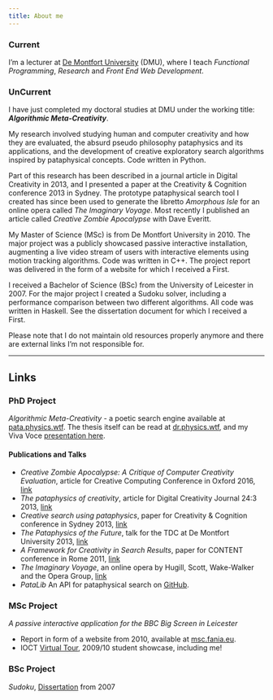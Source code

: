 ```yaml
---
title: About me
---
```


### Current

I’m a lecturer at [De Montfort University](http://dmu.ac.uk) (DMU), where I teach *Functional Programming*, *Research* and *Front End Web Development*.


### UnCurrent

I have just completed my doctoral studies at DMU under the working title:
***Algorithmic Meta-Creativity***.

My research involved studying human and computer creativity and how they are evaluated, the absurd pseudo philosophy pataphysics and its applications, and the development of creative exploratory search algorithms inspired by pataphysical concepts. Code written in Python. 

Part of this research has been described in a journal article in Digital Creativity in 2013, and I presented a paper at the Creativity & Cognition conference 2013 in Sydney. The prototype pataphysical search tool I created has since been used to generate the libretto *Amorphous Isle* for an online opera called *The Imaginary Voyage*. Most recently I published an article called *Creative Zombie Apocalypse* with Dave Everitt.

My Master of Science (MSc) is from De Montfort University in 2010. The major project was a publicly showcased passive interactive installation, augmenting a live video stream of users with interactive elements using motion tracking algorithms. Code was written in C++. The project report was delivered in the form of a website for which I received a First.

I received a Bachelor of Science (BSc) from the University of Leicester in 2007. For the major project I created a Sudoku solver, including a performance comparison between two different algorithms. All code was written in Haskell. See the dissertation document for which I received a First.

Please note that I do not maintain old resources properly anymore and there are external links I’m not responsible for.

---


## Links

### PhD Project

*Algorithmic Meta-Creativity* - a poetic search engine available at [pata.physics.wtf](http://pata.physics.wtf/). 
The thesis itself can be read at [dr.physics.wtf](http://dr.physics.wtf/), and my Viva Voce [presentation here](http://dr.physics.wtf/viva).

#### Publications and Talks
- *Creative Zombie Apocalypse: A Critique of Computer Creativity Evaluation*, article for Creative Computing Conference in Oxford 2016, [link](http://ieeexplore.ieee.org/abstract/document/7473036/)
- *The pataphysics of creativity*, article for Digital Creativity Journal 24:3 2013, [link](http://www.tandfonline.com/doi/full/10.1080/14626268.2013.813377#.U6li4_ldV8E)
- *Creative search using pataphysics*, paper for Creativity & Cognition conference in Sydney 2013, [link](http://dl.acm.org/citation.cfm?id=2466648)
- *The Pataphysics of the Future*, talk for the TDC at De Montfort University 2013, [link](https://www.youtube.com/watch?v=UxYUZMyPE0o)
- *A Framework for Creativity in Search Results*, paper for CONTENT conference in Rome 2011, [link](http://www.thinkmind.org/index.php?view=article&articleid=content_2011_3_30_60068)
- *The Imaginary Voyage*, an online opera by Hugill, Scott, Wake-Walker and the Opera Group, [link](http://andrewhugill.com/theimaginaryvoyage/#)
- *PataLib* An API for pataphysical search on [GitHub](https://github.com/patamechanix/patalib).



### MSc Project

*A passive interactive application for the BBC Big Screen in Leicester*

- Report in form of a website from 2010, available at [msc.fania.eu](http://msc.fania.eu/).
- IOCT [Virtual Tour](http://www.ioct.dmu.ac.uk/masters/vt/), 2009/10 student showcase, including me!


### BSc Project
*Sudoku*, [Dissertation](../images/FaniaBSc.pdf) from 2007


